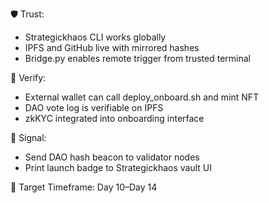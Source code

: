 🛡️ Trust:
- Strategickhaos CLI works globally
- IPFS and GitHub live with mirrored hashes
- Bridge.py enables remote trigger from trusted terminal

🔎 Verify:
- External wallet can call deploy_onboard.sh and mint NFT
- DAO vote log is verifiable on IPFS
- zkKYC integrated into onboarding interface

🧠 Signal:
- Send DAO hash beacon to validator nodes
- Print launch badge to Strategickhaos vault UI

🎯 Target Timeframe: Day 10–Day 14
